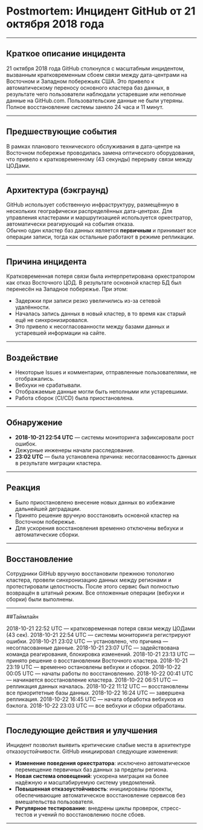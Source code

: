 # Postmortem: Инцидент GitHub от 21 октября 2018 года

---

## Краткое описание инцидента  
21 октября 2018 года GitHub столкнулся с масштабным инцидентом, вызванным кратковременным сбоем связи между дата-центрами на Восточном и Западном побережьях США. Это привело к автоматическому переносу основного кластера баз данных, в результате чего пользователи наблюдали устаревшие или неполные данные на GitHub.com. Пользовательские данные не были утеряны. Полное восстановление системы заняло 24 часа и 11 минут.

---

## Предшествующие события  
В рамках планового технического обслуживания в дата-центре на Восточном побережье проводилась замена оптического оборудования, что привело к кратковременному (43 секунды) перерыву связи между ЦОДами.

---

## Архитектура (бэкграунд)  
GitHub использует собственную инфраструктуру, размещённую в нескольких географически распределённых дата-центрах. Для управления кластерами и маршрутизацией используется оркестратор, автоматически реагирующий на события отказа.  
Обычно один кластер баз данных является **первичным** и принимает все операции записи, тогда как остальные работают в режиме репликации.

---

## Причина инцидента  
Кратковременная потеря связи была интерпретирована оркестратором как отказ Восточного ЦОД. В результате основной кластер БД был перенесён на Западное побережье. При этом:

- Задержки при записи резко увеличились из-за сетевой удалённости.  
- Началась запись данных в новый кластер, в то время как старый ещё не синхронизировался.  
- Это привело к несогласованности между базами данных и устаревшей информации на сайте.

---

## Воздействие

- Некоторые Issues и комментарии, отправленные пользователями, не отображались.  
- Вебхуки не срабатывали.  
- Отображаемые данные могли быть неполными или устаревшими.  
- Работа сборок (CI/CD) была приостановлена.  

---

## Обнаружение

- **2018-10-21 22:54 UTC** — системы мониторинга зафиксировали рост ошибок.  
- Дежурные инженеры начали расследование.  
- **23:02 UTC** — была установлена причина: несогласованность данных в результате миграции кластера.

---

## Реакция

- Было приостановлено внесение новых данных во избежание дальнейшей деградации.  
- Принято решение вручную восстановить основной кластер на Восточном побережье.  
- Для ускорения восстановления временно отключены вебхуки и автоматические сборки.

---

## Восстановление  
Сотрудники GitHub вручную восстановили прежнюю топологию кластера, провели синхронизацию данных между регионами и протестировали целостность. После этого сервис был полностью возвращён в штатный режим. Все отложенные операции (вебхуки и сборки) были выполнены.  

---


##Таймлайн

2018-10-21 22:52 UTC — кратковременная потеря связи между ЦОДами (43 сек).
2018-10-21 22:54 UTC — системы мониторинга регистрируют ошибки.
2018-10-21 23:02 UTC — установлено, что причина — несогласованные данные.
2018-10-21 23:07 UTC — задействована команда реагирования, блокировка изменений.
2018-10-21 23:13 UTC — принято решение о восстановлении Восточного кластера.
2018-10-21 23:19 UTC — временно остановлены вебхуки и сборки.
2018-10-22 00:05 UTC — начаты работы по восстановлению.
2018-10-22 00:41 UTC — начинается восстановление кластера.
2018-10-22 06:51 UTC — репликация данных началась.
2018-10-22 11:12 UTC — восстановлены все приоритетные базы данных.
2018-10-22 16:24 UTC — завершена репликация.
2018-10-22 16:45 UTC — начата обработка вебхуков из бэклога.
2018-10-22 23:03 UTC — все вебхуки и сборки обработаны.

---

## Последующие действия и улучшения

Инцидент позволил выявить критические слабые места в архитектуре отказоустойчивости. GitHub инициировал следующие изменения:

- **Изменение поведения оркестратора**: исключено автоматическое перемещение первичных баз данных за пределы региона.  
- **Новая система оповещений**: ускорена миграция на более надёжную и масштабируемую систему уведомлений.  
- **Повышенная отказоустойчивость**: инициированы проекты, обеспечивающие автоматическое восстановление сервисов без вмешательства пользователя.  
- **Регулярное тестирование**: внедрены циклы проверок, стресс-тестов и учений по восстановлению после сбоев.

---


